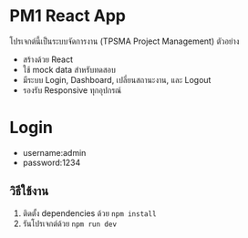 # PM1 React App

โปรเจกต์นี้เป็นระบบจัดการงาน (TPSMA Project Management) ตัวอย่าง  
- สร้างด้วย React
- ใช้ mock data สำหรับทดสอบ
- มีระบบ Login, Dashboard, เปลี่ยนสถานะงาน, และ Logout
- รองรับ Responsive ทุกอุปกรณ์

# Login
- username:admin
- password:1234

## วิธีใช้งาน
1. ติดตั้ง dependencies ด้วย `npm install`
2. รันโปรเจกต์ด้วย `npm run dev`